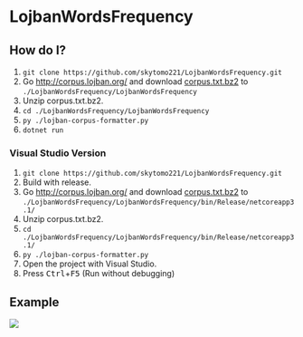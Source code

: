 # LojbanWordsFrequency

## How do I?

1. `git clone https://github.com/skytomo221/LojbanWordsFrequency.git`
2. Go http://corpus.lojban.org/ and download [corpus.txt.bz2](http://corpus.lojban.org/corpus/corpus.txt.bz2) to `./LojbanWordsFrequency/LojbanWordsFrequency`
3. Unzip corpus.txt.bz2.
4. `cd ./LojbanWordsFrequency/LojbanWordsFrequency`
5. `py ./lojban-corpus-formatter.py`
6. `dotnet run`

### Visual Studio Version

1. `git clone https://github.com/skytomo221/LojbanWordsFrequency.git`
2. Build with release.
3. Go http://corpus.lojban.org/ and download [corpus.txt.bz2](http://corpus.lojban.org/corpus/corpus.txt.bz2) to `./LojbanWordsFrequency/LojbanWordsFrequency/bin/Release/netcoreapp3.1/`
4. Unzip corpus.txt.bz2.
5. `cd ./LojbanWordsFrequency/LojbanWordsFrequency/bin/Release/netcoreapp3.1/`
6. `py ./lojban-corpus-formatter.py`
7. Open the project with Visual Studio.
8. Press <kbd>Ctrl</kbd>+<kbd>F5</kbd> (Run without debugging)

## Example

![](https://pbs.twimg.com/media/EXfIMC2U4AAJOqX?format=png&name=small)
